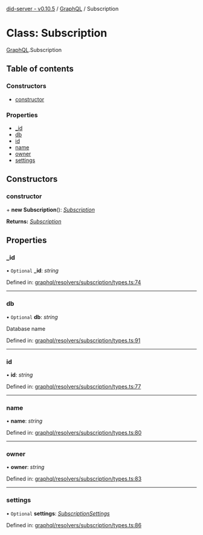 [did-server - v0.10.5](../README.md) / [GraphQL](../modules/graphql.md) / Subscription

# Class: Subscription

[GraphQL](../modules/graphql.md).Subscription

## Table of contents

### Constructors

- [constructor](graphql.subscription.md#constructor)

### Properties

- [\_id](graphql.subscription.md#_id)
- [db](graphql.subscription.md#db)
- [id](graphql.subscription.md#id)
- [name](graphql.subscription.md#name)
- [owner](graphql.subscription.md#owner)
- [settings](graphql.subscription.md#settings)

## Constructors

### constructor

\+ **new Subscription**(): [*Subscription*](graphql.subscription.md)

**Returns:** [*Subscription*](graphql.subscription.md)

## Properties

### \_id

• `Optional` **\_id**: *string*

Defined in: [graphql/resolvers/subscription/types.ts:74](https://github.com/Puzzlepart/did/blob/dev/server/graphql/resolvers/subscription/types.ts#L74)

___

### db

• `Optional` **db**: *string*

Database name

Defined in: [graphql/resolvers/subscription/types.ts:91](https://github.com/Puzzlepart/did/blob/dev/server/graphql/resolvers/subscription/types.ts#L91)

___

### id

• **id**: *string*

Defined in: [graphql/resolvers/subscription/types.ts:77](https://github.com/Puzzlepart/did/blob/dev/server/graphql/resolvers/subscription/types.ts#L77)

___

### name

• **name**: *string*

Defined in: [graphql/resolvers/subscription/types.ts:80](https://github.com/Puzzlepart/did/blob/dev/server/graphql/resolvers/subscription/types.ts#L80)

___

### owner

• **owner**: *string*

Defined in: [graphql/resolvers/subscription/types.ts:83](https://github.com/Puzzlepart/did/blob/dev/server/graphql/resolvers/subscription/types.ts#L83)

___

### settings

• `Optional` **settings**: [*SubscriptionSettings*](graphql.subscriptionsettings.md)

Defined in: [graphql/resolvers/subscription/types.ts:86](https://github.com/Puzzlepart/did/blob/dev/server/graphql/resolvers/subscription/types.ts#L86)
